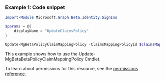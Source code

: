 ### Example 1: Code snippet

```powershellImport-Module Microsoft.Graph.Beta.Identity.SignIns

$params = @{
	displayName = "UpdateClaimsPolicy"
}

Update-MgBetaPolicyClaimMappingPolicy -ClaimsMappingPolicyId $claimsMappingPolicyId -BodyParameter $params
```
This example shows how to use the Update-MgBetaBetaPolicyClaimMappingPolicy Cmdlet.
To learn about permissions for this resource, see the [permissions reference](/graph/permissions-reference).

